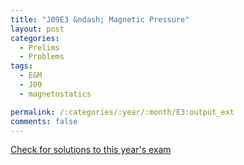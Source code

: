 ```yaml
---
title: "J09E3 &ndash; Magnetic Pressure"
layout: post
categories:
  - Prelims
  - Problems
tags:
  - E&M
  - J09
  - magnetostatics

permalink: /:categories/:year/:month/E3:output_ext
comments: false
---
```

<object data="2009J3E.pdf" type="application/pdf" width="100%" height="500"></object>
<div class="message"><a href='https://princetonprelim.com/prelim/22/'>Check for solutions to this year's exam</a></div>